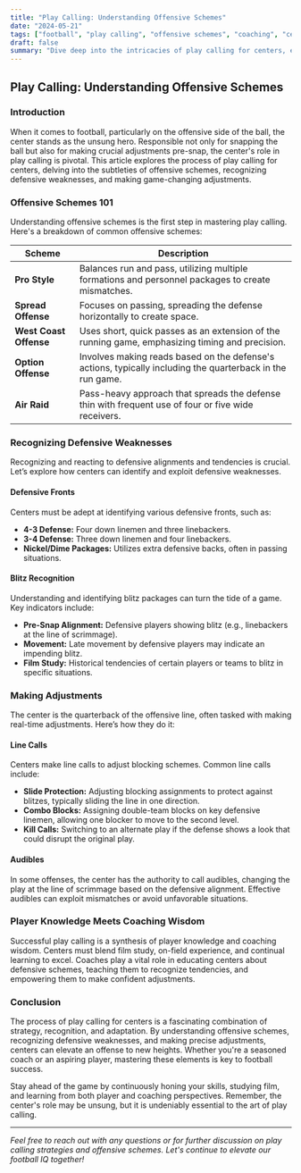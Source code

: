 ```yaml
---
title: "Play Calling: Understanding Offensive Schemes"
date: "2024-05-21"
tags: ["football", "play calling", "offensive schemes", "coaching", "center", "strategy", "NFL", "college football", "defensive recognition"]
draft: false
summary: "Dive deep into the intricacies of play calling for centers, exploring offensive schemes, recognizing defensive weaknesses, and making real-time adjustments on the gridiron."
---
```


## Play Calling: Understanding Offensive Schemes

### Introduction

When it comes to football, particularly on the offensive side of the ball, the center stands as the unsung hero. Responsible not only for snapping the ball but also for making crucial adjustments pre-snap, the center's role in play calling is pivotal. This article explores the process of play calling for centers, delving into the subtleties of offensive schemes, recognizing defensive weaknesses, and making game-changing adjustments.

### Offensive Schemes 101

Understanding offensive schemes is the first step in mastering play calling. Here's a breakdown of common offensive schemes:

| **Scheme**                | **Description**                                                                                           |
|---------------------------|-----------------------------------------------------------------------------------------------------------|
| **Pro Style**             | Balances run and pass, utilizing multiple formations and personnel packages to create mismatches.         |
| **Spread Offense**        | Focuses on passing, spreading the defense horizontally to create space.                                   |
| **West Coast Offense**    | Uses short, quick passes as an extension of the running game, emphasizing timing and precision.            |
| **Option Offense**        | Involves making reads based on the defense's actions, typically including the quarterback in the run game. |
| **Air Raid**              | Pass-heavy approach that spreads the defense thin with frequent use of four or five wide receivers.       |

### Recognizing Defensive Weaknesses

Recognizing and reacting to defensive alignments and tendencies is crucial. Let’s explore how centers can identify and exploit defensive weaknesses.

#### Defensive Fronts

Centers must be adept at identifying various defensive fronts, such as:

- **4-3 Defense:** Four down linemen and three linebackers. 
- **3-4 Defense:** Three down linemen and four linebackers. 
- **Nickel/Dime Packages:** Utilizes extra defensive backs, often in passing situations.

#### Blitz Recognition

Understanding and identifying blitz packages can turn the tide of a game. Key indicators include:

- **Pre-Snap Alignment:** Defensive players showing blitz (e.g., linebackers at the line of scrimmage).
- **Movement:** Late movement by defensive players may indicate an impending blitz.
- **Film Study:** Historical tendencies of certain players or teams to blitz in specific situations.

### Making Adjustments

The center is the quarterback of the offensive line, often tasked with making real-time adjustments. Here’s how they do it:

#### Line Calls

Centers make line calls to adjust blocking schemes. Common line calls include:

- **Slide Protection:** Adjusting blocking assignments to protect against blitzes, typically sliding the line in one direction.
- **Combo Blocks:** Assigning double-team blocks on key defensive linemen, allowing one blocker to move to the second level.
- **Kill Calls:** Switching to an alternate play if the defense shows a look that could disrupt the original play.

#### Audibles

In some offenses, the center has the authority to call audibles, changing the play at the line of scrimmage based on the defensive alignment. Effective audibles can exploit mismatches or avoid unfavorable situations.

### Player Knowledge Meets Coaching Wisdom

Successful play calling is a synthesis of player knowledge and coaching wisdom. Centers must blend film study, on-field experience, and continual learning to excel. Coaches play a vital role in educating centers about defensive schemes, teaching them to recognize tendencies, and empowering them to make confident adjustments.

### Conclusion

The process of play calling for centers is a fascinating combination of strategy, recognition, and adaptation. By understanding offensive schemes, recognizing defensive weaknesses, and making precise adjustments, centers can elevate an offense to new heights. Whether you're a seasoned coach or an aspiring player, mastering these elements is key to football success.

Stay ahead of the game by continuously honing your skills, studying film, and learning from both player and coaching perspectives. Remember, the center's role may be unsung, but it is undeniably essential to the art of play calling.

---

*Feel free to reach out with any questions or for further discussion on play calling strategies and offensive schemes. Let's continue to elevate our football IQ together!*

```
